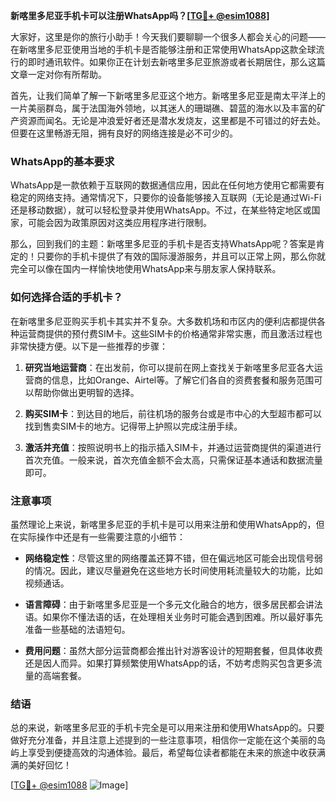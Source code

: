 **新喀里多尼亚手机卡可以注册WhatsApp吗？[[TG💪+ @esim1088](https://t.me/s/esim1088)]**

大家好，这里是你的旅行小助手！今天我们要聊聊一个很多人都会关心的问题——在新喀里多尼亚使用当地的手机卡是否能够注册和正常使用WhatsApp这款全球流行的即时通讯软件。如果你正在计划去新喀里多尼亚旅游或者长期居住，那么这篇文章一定对你有所帮助。

首先，让我们简单了解一下新喀里多尼亚这个地方。新喀里多尼亚是南太平洋上的一片美丽群岛，属于法国海外领地，以其迷人的珊瑚礁、碧蓝的海水以及丰富的矿产资源而闻名。无论是冲浪爱好者还是潜水发烧友，这里都是不可错过的好去处。但要在这里畅游无阻，拥有良好的网络连接是必不可少的。

### WhatsApp的基本要求

WhatsApp是一款依赖于互联网的数据通信应用，因此在任何地方使用它都需要有稳定的网络支持。通常情况下，只要你的设备能够接入互联网（无论是通过Wi-Fi还是移动数据），就可以轻松登录并使用WhatsApp。不过，在某些特定地区或国家，可能会因为政策原因对这类应用程序进行限制。

那么，回到我们的主题：新喀里多尼亚的手机卡是否支持WhatsApp呢？答案是肯定的！只要你的手机卡提供了有效的国际漫游服务，并且可以正常上网，那么你就完全可以像在国内一样愉快地使用WhatsApp来与朋友家人保持联系。

### 如何选择合适的手机卡？

在新喀里多尼亚购买手机卡其实并不复杂。大多数机场和市区内的便利店都提供各种运营商提供的预付费SIM卡。这些SIM卡的价格通常非常实惠，而且激活过程也非常快捷方便。以下是一些推荐的步骤：

1. **研究当地运营商**：在出发前，你可以提前在网上查找关于新喀里多尼亚各大运营商的信息，比如Orange、Airtel等。了解它们各自的资费套餐和服务范围可以帮助你做出更明智的选择。
   
2. **购买SIM卡**：到达目的地后，前往机场的服务台或是市中心的大型超市都可以找到售卖SIM卡的地方。记得带上护照以完成注册手续。

3. **激活并充值**：按照说明书上的指示插入SIM卡，并通过运营商提供的渠道进行首次充值。一般来说，首次充值金额不会太高，只需保证基本通话和数据流量即可。

### 注意事项

虽然理论上来说，新喀里多尼亚的手机卡是可以用来注册和使用WhatsApp的，但在实际操作中还是有一些需要注意的小细节：

- **网络稳定性**：尽管这里的网络覆盖还算不错，但在偏远地区可能会出现信号弱的情况。因此，建议尽量避免在这些地方长时间使用耗流量较大的功能，比如视频通话。
  
- **语言障碍**：由于新喀里多尼亚是一个多元文化融合的地方，很多居民都会讲法语。如果你不懂法语的话，在处理相关业务时可能会遇到困难。所以最好事先准备一些基础的法语短句。

- **费用问题**：虽然大部分运营商都会推出针对游客设计的短期套餐，但具体收费还是因人而异。如果打算频繁使用WhatsApp的话，不妨考虑购买包含更多流量的高端套餐。

### 结语

总的来说，新喀里多尼亚的手机卡完全是可以用来注册和使用WhatsApp的。只要做好充分准备，并且注意上述提到的一些注意事项，相信你一定能在这个美丽的岛屿上享受到便捷高效的沟通体验。最后，希望每位读者都能在未来的旅途中收获满满的美好回忆！

[[TG💪+ @esim1088](https://t.me/s/esim1088) ![Image](https://i.postimg.cc/4NQfJmqS/Snipaste-2025-05-13-00-14-12.png)]